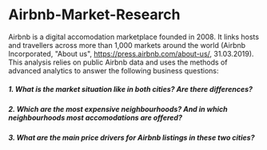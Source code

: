 # Airbnb-Market-Research

Airbnb is a digital accomodation marketplace founded in 2008. It links hosts and travellers across more than 1,000 markets around the world (Airbnb Incorporated, "About us", https://press.airbnb.com/about-us/, 31.03.2019). This analysis relies on public Airbnb data and uses the methods of advanced analytics to answer the following business questions:

##### 1. What is the market situation like in both cities? Are there differences?
##### 2. Which are the most expensive neighbourhoods? And in which neighbourhoods most accomodations are offered?
##### 3. What are the main price drivers for Airbnb listings in these two cities?
